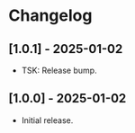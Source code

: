 # Changelog

## [1.0.1] - 2025-01-02
* TSK: Release bump.

## [1.0.0] - 2025-01-02
* Initial release.